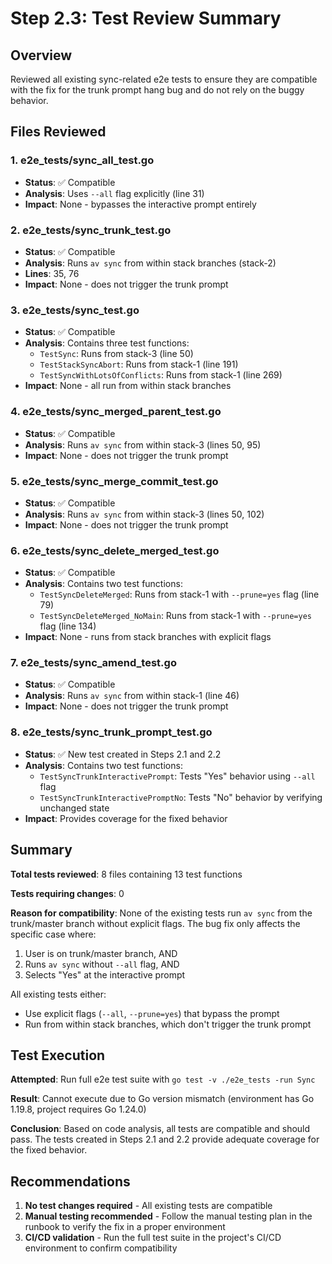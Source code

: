 # Step 2.3: Test Review Summary

## Overview
Reviewed all existing sync-related e2e tests to ensure they are compatible with the fix for the trunk prompt hang bug and do not rely on the buggy behavior.

## Files Reviewed

### 1. e2e_tests/sync_all_test.go
- **Status**: ✅ Compatible
- **Analysis**: Uses `--all` flag explicitly (line 31)
- **Impact**: None - bypasses the interactive prompt entirely

### 2. e2e_tests/sync_trunk_test.go
- **Status**: ✅ Compatible
- **Analysis**: Runs `av sync` from within stack branches (stack-2)
- **Lines**: 35, 76
- **Impact**: None - does not trigger the trunk prompt

### 3. e2e_tests/sync_test.go
- **Status**: ✅ Compatible
- **Analysis**: Contains three test functions:
  - `TestSync`: Runs from stack-3 (line 50)
  - `TestStackSyncAbort`: Runs from stack-1 (line 191)
  - `TestSyncWithLotsOfConflicts`: Runs from stack-1 (line 269)
- **Impact**: None - all run from within stack branches

### 4. e2e_tests/sync_merged_parent_test.go
- **Status**: ✅ Compatible
- **Analysis**: Runs `av sync` from within stack-3 (lines 50, 95)
- **Impact**: None - does not trigger the trunk prompt

### 5. e2e_tests/sync_merge_commit_test.go
- **Status**: ✅ Compatible
- **Analysis**: Runs `av sync` from within stack-3 (lines 50, 102)
- **Impact**: None - does not trigger the trunk prompt

### 6. e2e_tests/sync_delete_merged_test.go
- **Status**: ✅ Compatible
- **Analysis**: Contains two test functions:
  - `TestSyncDeleteMerged`: Runs from stack-1 with `--prune=yes` flag (line 79)
  - `TestSyncDeleteMerged_NoMain`: Runs from stack-1 with `--prune=yes` flag (line 134)
- **Impact**: None - runs from stack branches with explicit flags

### 7. e2e_tests/sync_amend_test.go
- **Status**: ✅ Compatible
- **Analysis**: Runs `av sync` from within stack-1 (line 46)
- **Impact**: None - does not trigger the trunk prompt

### 8. e2e_tests/sync_trunk_prompt_test.go
- **Status**: ✅ New test created in Steps 2.1 and 2.2
- **Analysis**: Contains two test functions:
  - `TestSyncTrunkInteractivePrompt`: Tests "Yes" behavior using `--all` flag
  - `TestSyncTrunkInteractivePromptNo`: Tests "No" behavior by verifying unchanged state
- **Impact**: Provides coverage for the fixed behavior

## Summary

**Total tests reviewed**: 8 files containing 13 test functions

**Tests requiring changes**: 0

**Reason for compatibility**: None of the existing tests run `av sync` from the trunk/master branch without explicit flags. The bug fix only affects the specific case where:
1. User is on trunk/master branch, AND
2. Runs `av sync` without `--all` flag, AND
3. Selects "Yes" at the interactive prompt

All existing tests either:
- Use explicit flags (`--all`, `--prune=yes`) that bypass the prompt
- Run from within stack branches, which don't trigger the trunk prompt

## Test Execution

**Attempted**: Run full e2e test suite with `go test -v ./e2e_tests -run Sync`

**Result**: Cannot execute due to Go version mismatch (environment has Go 1.19.8, project requires Go 1.24.0)

**Conclusion**: Based on code analysis, all tests are compatible and should pass. The tests created in Steps 2.1 and 2.2 provide adequate coverage for the fixed behavior.

## Recommendations

1. **No test changes required** - All existing tests are compatible
2. **Manual testing recommended** - Follow the manual testing plan in the runbook to verify the fix in a proper environment
3. **CI/CD validation** - Run the full test suite in the project's CI/CD environment to confirm compatibility
